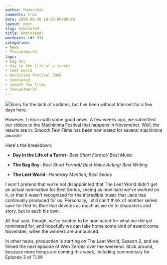 ```yaml
---
author: Pwnocchio
comments: true
date: 2008-09-30 18:28:06+00:00
layout: post
slug: nominated
title: Nominated!
wordpress_id: 916
categories:
- News
- TheLeetWorld
tags:
- bag boy
- day in the life of a turret
- leet world
- machinima festival 2008
- nominated
- smooth few films
- TheLeetWorld
---
```


![](http://smoothfewfilms.com/wp-content/uploads/2008/09/nominated.gif)Sorry for the lack of updates, but I've been without Internet for a few days here.

However, I return with some good news. A few weeks ago, we submitted our videos to the [Machinima Festival](http://festival.machinima.org/) that happens in Novemeber. Well, the results are in: Smooth Few Films has been nominated for several machinima awards!

Here's the breakdown:



	
  * **Day in the Life of a Turret**- _Best Short Format/ Best Music_



	
  * **The Bag Boy**- _Best Short Format/ Best Voice Acting/ Best Writing_



	
  * **The Leet World**- _Honorary Mention, Best Series_


I won't pretend that we're not disappointed that The Leet World didn't get an actual nomination for Best Series, seeing as how hard we've worked on it, or that it wasn't recognized for the incredible music that Jace has continually produced for us. Personally, I still can't think of another series save for Red Vs Blue that devotes as much as we do to characters and story, but to each his own.

All that said, though, we're excited to be nominated for what we did get nominated for, and hopefully we can take home some kind of award come November, when the winners are announced.

In other news, production is starting on The Leet World, Season 2, and we filmed the next episode of Web Zeroes over the weekend. Stick around, because more things are coming this week, including commentary for Episode 3 of TLW!
